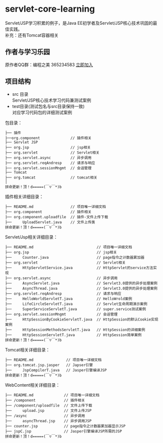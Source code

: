 # servlet-core-learning
Servlet/JSP学习积累的例子，是Java EE初学者及Servlet/JSP核心技术巩固的最佳实践。<br>
补充：还有Tomcat容器相关

## 作者与学习乐园
原作者QQ群：编程之美 365234583 [立即加入](http://jq.qq.com/?_wv=1027&k=Sx4s4U "编程之美")

## 项目结构
- src 目录<br>
  Servlet/JSP核心技术学习代码兼测试案例<br>
- test目录(测试包名与src目录保持一致)<br>
  对应学习代码包的详细测试案例<br>

包目录：
```
├── 插件
├──org.component              // 插件相关
├── Servlet JSP
├── org.jsp                   // jsp相关
├── org.servlet               // Servlet相关
├── org.servlet.async         // 异步调用
├── org.servlet.reqAndresp    // 请求与响应
├── org.servlet.sessionMngmt  // 会话管理
├── Tomcat 
├── org.tomcat                // tomcat相关
│
拼命更新！顶！d=====(￣▽￣*)b
```

插件相关详细目录：
```
├── README.md                 // 项目唯一详细文档
├── org.component             // 插件相关
├── org.component.uploadfile  // 插件-文件上传下载
├──     UploadServlet.java    // 文件上传类
拼命更新！顶！d=====(￣▽￣*)b
```

Servlet/Jsp相关详细目录：
```
├── README.md                             // 项目唯一详细文档
├── org.jsp                               // jsp相关
├──     Counter.java                      // page指令之计数器累加器
├── org.servlet                           // Servlet相关
├──     HttpServletService.java           // HttpServlet的service方法实现
├── org.servlet.async                     // 异步调用
├──     AsyncServlet.java                 // Servlet3.0提供的异步处理案例
├──     AsyncThread.java                  // Servlet3.0提供的异步处理案例
├── org.servlet.reqAndresp                // 请求与响应
├──     HelloWorldServletT.java           // HelloWrold案例
├──     LifeCircleServletT.java           // Servlet生命周期演示案例
├──     SuperServiceServletT.java         // super.service测试案例
├── org.servlet.sessionMngmt              // 会话管理
├──     HttpSessionByCookieServletT.java  // HttpSession的默认Cookie实现案例
├──     HttpSessionMethodsServletT.java   // HttpSession的详细案例
├──     HttpSessionServletT.java          // HttpSession简单案例
拼命更新！顶！d=====(￣▽￣*)b
```

Tomcat相关详细目录：
```
├── README.md               // 项目唯一详细文档
├── org.tomcat.jsp.jasper   // Japser引擎
├──     JspCompilerT.java   // Jasper引擎编译JSP
拼命更新！顶！d=====(￣▽￣*)b
```

WebContent相关详细目录：
```
├── README.md              // 项目唯一详细文档
├── /component             // 插件相关
├── /component/uploadfile  // 文件上传下载
├──     upload.jsp         // 文件上传JSP
├── /async                 // 异步调用
├──     asyncThread.jsp    // 异步调用JSP	
├── counter.jsp            // page指令之计数器累加器显示JSP
├── jspC.jsp               // Jasper引擎编译JSP所需的JSP
拼命更新！顶！d=====(￣▽￣*)b
```

